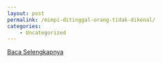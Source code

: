 ```yaml
---
layout: post
permalink: /mimpi-ditinggal-orang-tidak-dikenal/
categories:
    - Uncategorized
---
```


[Baca Selengkapnya](/10)